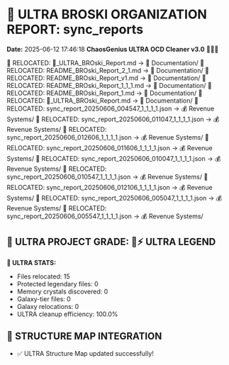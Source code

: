 # 🌌 ULTRA BROSKI ORGANIZATION REPORT: sync_reports
**Date:** 2025-06-12 17:46:18
**ChaosGenius ULTRA OCD Cleaner v3.0** 🧠💜🌌

📁 RELOCATED: 🌌_ULTRA_BROski_Report.md → 📝 Documentation/
📁 RELOCATED: README_BROski_Report_2_1.md → 📝 Documentation/
📁 RELOCATED: README_BROski_Report_v1.md → 📝 Documentation/
📁 RELOCATED: README_BROski_Report_1_1_1.md → 📝 Documentation/
📁 RELOCATED: README_BROski_Report_1.md → 📝 Documentation/
📁 RELOCATED: 🌌_ULTRA_BROski_Report.md → 📝 Documentation/
📁 RELOCATED: sync_report_20250606_004547_1_1_1_1.json → 💰 Revenue Systems/
📁 RELOCATED: sync_report_20250606_011047_1_1_1_1.json → 💰 Revenue Systems/
📁 RELOCATED: sync_report_20250606_012606_1_1_1_1.json → 💰 Revenue Systems/
📁 RELOCATED: sync_report_20250606_011606_1_1_1_1.json → 💰 Revenue Systems/
📁 RELOCATED: sync_report_20250606_010047_1_1_1_1.json → 💰 Revenue Systems/
📁 RELOCATED: sync_report_20250606_010547_1_1_1_1.json → 💰 Revenue Systems/
📁 RELOCATED: sync_report_20250606_012106_1_1_1_1.json → 💰 Revenue Systems/
📁 RELOCATED: sync_report_20250606_005047_1_1_1_1.json → 💰 Revenue Systems/
📁 RELOCATED: sync_report_20250606_005547_1_1_1_1.json → 💰 Revenue Systems/

## 🌌 ULTRA PROJECT GRADE: 💯⚡ ULTRA LEGEND
**🧠 ULTRA STATS:**
- Files relocated: 15
- Protected legendary files: 0
- Memory crystals discovered: 0
- Galaxy-tier files: 0
- Galaxy relocations: 0
- ULTRA cleanup efficiency: 100.0%

## 🔄 STRUCTURE MAP INTEGRATION
- ✅ ULTRA Structure Map updated successfully!